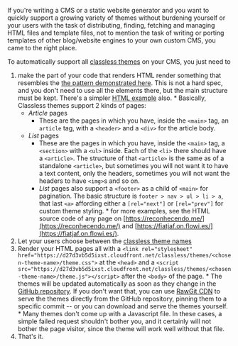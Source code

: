 If you're writing a CMS or a static website generator and you want to quickly support a growing variety of themes without burdening yourself or your users with the task of distributing, finding, fetching and managing HTML files and template files, not to mention the task of writing or porting templates of other blog/website engines to your own custom CMS, you came to the right place.

To automatically support all [classless themes](https://github.com/websitesfortrello/classless/tree/gh-pages/themes) on your CMS, you just need to

  1. make the part of your code that renders HTML render something that resembles the [the pattern demonstrated here](https://workflowy.com/s/Q79FgxLKUT). This is not a hard spec, and you don't need to use all the elements there, but the main structure must be kept. There's a simpler [HTML example](https://github.com/websitesfortrello/classless/blob/gh-pages/explained-structure.html) also.
    * Basically, Classless themes support 2 kinds of pages:
      * _Article_ pages
        * These are the pages in which you have, inside the `<main>` tag, an `article` tag, with a `<header>` and a `<div>` for the article body.
      * _List_ pages
        * These are the pages in which you have, inside the `<main>` tag, a `<section>` with a `<ul>` inside. Each of the `<li>` there should have a `<article>`. The structure of that `<article>` is the same as of a standalone `<article>`, but sometimes you will not want it to have a text content, only the headers, sometimes you will not want the headers to have `<img>`s and so on.
        * _List_ pages also support a `<footer>` as a child of `<main>` for pagination. The basic structure is `footer > nav > ul > li > a`, that last `<a>` affording either a `[rel="next"]` or `[rel="prev"]` for custom theme styling.
    * for more examples, see the HTML source code of any page on [https://reconhecendo.me/](https://reconhecendo.me/) and [https://fiatjaf.on.flowi.es/](https://fiatjaf.on.flowi.es/).
  2. Let your users choose between the [classless theme names](https://github.com/websitesfortrello/classless/tree/gh-pages/themes)
  3. Render your HTML pages all with a `<link rel="stylesheet" href="https://d27d3vb5d5ixst.cloudfront.net/classless/themes/<chosen-theme-name>/theme.css">` at the `<head>` and a `<script src="https://d27d3vb5d5ixst.cloudfront.net/classless/themes/<chosen-theme-name>/theme.js"></script>` after the `<body>` of the page.
    * The themes will be updated automatically as soon as they change in the [GitHub repository](https://github.com/websitesfortrello/classless). If you don't want that, you can use [RawGit CDN](http://rawgit.com/) to serve the themes directly from the GitHub repository, pinning them to a specific commit -- or you can download and serve the themes yourself.
    * Many themes don't come up with a Javascript file. In these cases, a simple failed request shouldn't bother you, and it certainly will not bother the page visitor, since the theme will work well without that file.
  4. That's it.
